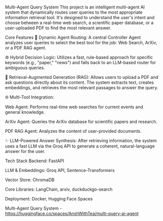 Multi-Agent Query System
This project is an intelligent multi-agent AI system that dynamically routes user queries to the most appropriate information retrieval tool. It's designed to understand the user's intent and choose between a real-time web search, a scientific paper database, or a user-uploaded PDF to find the most relevant answer.

Core Features
🧠 Dynamic Agent Routing: A central Controller Agent analyzes user queries to select the best tool for the job: Web Search, ArXiv, or a PDF RAG agent.

⚙️ Hybrid Decision Logic: Utilizes a fast, rule-based approach for specific keywords (e.g., "paper," "news") and falls back to an LLM-based router for ambiguous queries.

📄 Retrieval-Augmented Generation (RAG): Allows users to upload a PDF and ask questions directly about its content. The system extracts text, creates embeddings, and retrieves the most relevant passages to answer the query.

🌐 Multi-Tool Integration:

Web Agent: Performs real-time web searches for current events and general knowledge.

ArXiv Agent: Queries the ArXiv database for scientific papers and research.

PDF RAG Agent: Analyzes the content of user-provided documents.

✨ LLM-Powered Answer Synthesis: After retrieving information, the system uses a fast LLM via the Groq API to generate a coherent, natural-language answer for the user.

Tech Stack
Backend: FastAPI

LLM & Embeddings: Groq API, Sentence-Transformers

Vector Store: ChromaDB

Core Libraries: LangChain, arxiv, duckduckgo-search

Deployment: Docker, Hugging Face Spaces


Multi-Agent Query System - https://huggingface.co/spaces/AnshWithTea/multi-query-ai-agent
